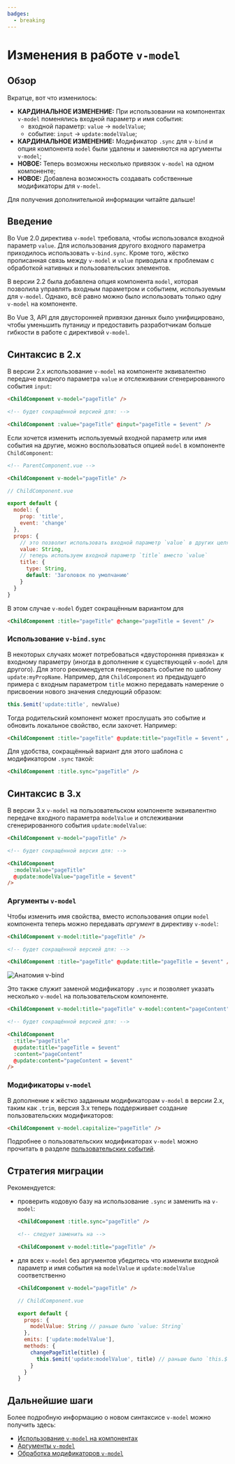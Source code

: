 ```yaml
---
badges:
  - breaking
---
```


# Изменения в работе `v-model` <MigrationBadges :badges="$frontmatter.badges" />

## Обзор

Вкратце, вот что изменилось:

- **КАРДИНАЛЬНОЕ ИЗМЕНЕНИЕ:** При использовании на компонентах `v-model` поменялись входной параметр и имя события:
  - входной параметр: `value` -> `modelValue`;
  - событие: `input` -> `update:modelValue`;
- **КАРДИНАЛЬНОЕ ИЗМЕНЕНИЕ:** Модификатор `.sync` для `v-bind` и опция компонента `model` были удалены и заменяются на аргументы `v-model`;
- **НОВОЕ:** Теперь возможны несколько привязок `v-model` на одном компоненте;
- **НОВОЕ:** Добавлена возможность создавать собственные модификаторы для `v-model`.

Для получения дополнительной информации читайте дальше!

## Введение

Во Vue 2.0 директива `v-model` требовала, чтобы использовался входной параметр `value`. Для использования другого входного параметра приходилось использовать `v-bind.sync`. Кроме того, жёстко прописанная связь между `v-model` и `value` приводила к проблемам с обработкой нативных и пользовательских элементов.

В версии 2.2 была добавлена опция компонента `model`, которая позволила управлять входным параметром и событием, используемым для `v-model`. Однако, всё равно можно было использовать только одну `v-model` на компоненте.

Во Vue 3, API для двусторонней привязки данных было унифицировано, чтобы уменьшить путаницу и предоставить разработчикам больше гибкости в работе с директивой `v-model`.

## Синтаксис в 2.x

В версии 2.x использование `v-model` на компоненте эквивалентно передаче входного параметра `value` и отслеживании сгенерированного события `input`:

```html
<ChildComponent v-model="pageTitle" />

<!-- будет сокращённой версией для: -->

<ChildComponent :value="pageTitle" @input="pageTitle = $event" />
```

Если хочется изменить используемый входной параметр или имя события на другие, можно воспользоваться опцией `model` в компоненте `ChildComponent`:

```html
<!-- ParentComponent.vue -->

<ChildComponent v-model="pageTitle" />
```

```js
// ChildComponent.vue

export default {
  model: {
    prop: 'title',
    event: 'change'
  },
  props: {
    // это позволит использовать входной параметр `value` в других целях
    value: String,
    // теперь используем входной параметр `title` вместо `value`
    title: {
      type: String,
      default: 'Заголовок по умолчанию'
    }
  }
}
```

В этом случае `v-model` будет сокращённым вариантом для

```html
<ChildComponent :title="pageTitle" @change="pageTitle = $event" />
```

### Использование `v-bind.sync`

В некоторых случаях может потребоваться «двусторонняя привязка» к входному параметру (иногда в дополнение к существующей `v-model` для другого). Для этого рекомендуется генерировать событие по шаблону `update:myPropName`. Например, для `ChildComponent` из предыдущего примера с входным параметром `title` можно передавать намерение о присвоении нового значения следующий образом:

```js
this.$emit('update:title', newValue)
```

Тогда родительский компонент может прослушать это событие и обновить локальное свойство, если захочет. Например:

```html
<ChildComponent :title="pageTitle" @update:title="pageTitle = $event" />
```

Для удобства, сокращённый вариант для этого шаблона с модификатором `.sync` такой:

```html
<ChildComponent :title.sync="pageTitle" />
```

## Синтаксис в 3.x

В версии 3.x `v-model` на пользовательском компоненте эквивалентно передаче входного параметра `modelValue` и отслеживании сгенерированного события `update:modelValue`:

```html
<ChildComponent v-model="pageTitle" />

<!-- будет сокращённой версия для: -->

<ChildComponent
  :modelValue="pageTitle"
  @update:modelValue="pageTitle = $event"
/>
```

### Аргументы `v-model`

Чтобы изменить имя свойства, вместо использования опции `model` компонента теперь можно передавать _аргумент_ в директиву `v-model`:

```html
<ChildComponent v-model:title="pageTitle" />

<!-- будет сокращённой версией для: -->

<ChildComponent :title="pageTitle" @update:title="pageTitle = $event" />
```

![Анатомия v-bind](/images/v-bind-instead-of-sync.png)

Это также служит заменой модификатору `.sync` и позволяет указать несколько `v-model` на пользовательском компоненте.

```html
<ChildComponent v-model:title="pageTitle" v-model:content="pageContent" />

<!-- будет сокращённой версией для: -->

<ChildComponent
  :title="pageTitle"
  @update:title="pageTitle = $event"
  :content="pageContent"
  @update:content="pageContent = $event"
/>
```

### Модификаторы `v-model`

В дополнение к жёстко заданным модификаторам `v-model` в версии 2.x, таким как `.trim`, версия 3.x теперь поддерживает создание пользовательских модификаторов:

```html
<ChildComponent v-model.capitalize="pageTitle" />
```

Подробнее о пользовательских модификаторах `v-model` можно прочитать в разделе [пользовательских событий](../component-custom-events.md#handling-v-model-modifiers).

## Стратегия миграции

Рекомендуется:

- проверить кодовую базу на использование `.sync` и заменить на `v-model`:

  ```html
  <ChildComponent :title.sync="pageTitle" />

  <!-- следует заменить на -->

  <ChildComponent v-model:title="pageTitle" />
  ```

- для всех `v-model` без аргументов убедитесь что изменили входной параметр и имя события на `modelValue` и `update:modelValue` соответственно

  ```html
  <ChildComponent v-model="pageTitle" />
  ```

  ```js
  // ChildComponent.vue

  export default {
    props: {
      modelValue: String // раньше было `value: String`
    },
    emits: ['update:modelValue'],
    methods: {
      changePageTitle(title) {
        this.$emit('update:modelValue', title) // раньше было `this.$emit('input', title)`
      }
    }
  }
  ```

## Дальнейшие шаги

Более подробную информацию о новом синтаксисе `v-model` можно получить здесь:

- [Использование `v-model` на компонентах](../component-basics.md#использование-v-model-на-компонентах)
- [Аргументы `v-model`](../component-custom-events.md#аргументы-v-model)
- [Обработка модификаторов `v-model`](../component-custom-events.md#обработка-модификаторов-v-model)
